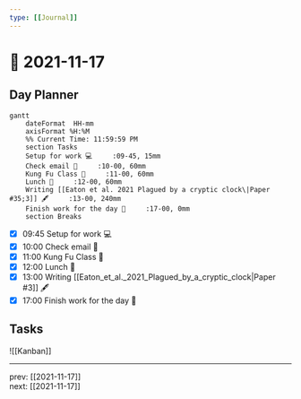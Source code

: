 ```yaml
---
type: [[Journal]]
---
```


# 📆 2021-11-17

## Day Planner
```mermaid
gantt
    dateFormat  HH-mm
    axisFormat %H:%M
    %% Current Time: 11:59:59 PM
    section Tasks
    Setup for work 💻     :09-45, 15mm
    Check email 📧     :10-00, 60mm
    Kung Fu Class 🥋     :11-00, 60mm
    Lunch 🍙     :12-00, 60mm
    Writing [[Eaton et al. 2021 Plagued by a cryptic clock\|Paper #35;3]] 🖋     :13-00, 240mm
    Finish work for the day 🎉     :17-00, 0mm
    section Breaks

```

- [x] 09:45 Setup for work 💻
- [x] 10:00 Check email 📧
- [x] 11:00 Kung Fu Class 🥋
- [x] 12:00 Lunch 🍙
- [x] 13:00 Writing [[Eaton_et_al._2021_Plagued_by_a_cryptic_clock\|Paper #3]] 🖋
- [x] 17:00 Finish work for the day 🎉

## Tasks

![[Kanban]]

---

prev: [[2021-11-17]]  
next: [[2021-11-17]]  